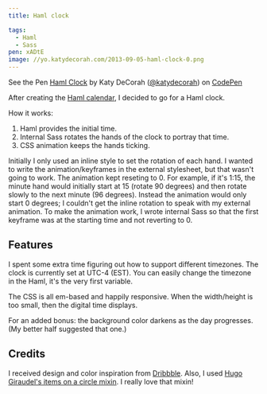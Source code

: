 ```yaml
---
title: Haml clock

tags:
  - Haml
  - Sass
pen: xADtE
image: //yo.katydecorah.com/2013-09-05-haml-clock-0.png
---
```


<p data-height="400" data-theme-id="97" data-slug-hash="xADtE" data-user="katydecorah" data-default-tab="result" class='codepen'>See the Pen <a href='http://codepen.io/katydecorah/pen/xADtE'>Haml Clock</a> by Katy DeCorah (<a href='http://codepen.io/katydecorah'>@katydecorah</a>) on <a href='http://codepen.io'>CodePen</a></p>

After creating the [Haml calendar]({{site.url}}/code/2013/08/26/haml-calendar), I decided to go for a Haml clock.

How it works:

1. Haml provides the initial time.
2. Internal Sass rotates the hands of the clock to portray that time.
3. CSS animation keeps the hands ticking.

Initially I only used an inline style to set the rotation of each hand. I wanted to write the animation/keyframes in the external stylesheet, but that wasn't going to work. The animation kept reseting to 0. For example, if it's 1:15, the minute hand would initially start at 15 (rotate 90 degrees) and then rotate slowly to the next minute (96 degrees). Instead the animation would only start 0 degrees; I couldn't get the inline rotation to speak with my external animation. To make the animation work, I wrote internal Sass so that the first keyframe was at the starting time and not reverting to 0.

## Features

I spent some extra time figuring out how to support different timezones. The clock is currently set at UTC-4 (EST). You can easily change the timezone in the Haml, it's the very first variable.

The CSS is all em-based and happily responsive. When the width/height is too small, then the digital time displays.

For an added bonus: the background color darkens as the day progresses. (My better half suggested that one.)

## Credits

I received design and color inspiration from [Dribbble](http://dribbble.com/shots/1221456-Flat-Watch-2). Also, I used [Hugo Giraudel's items on a circle mixin](http://hugogiraudel.com/2013/04/02/items-on-circle/). I really love that mixin!
